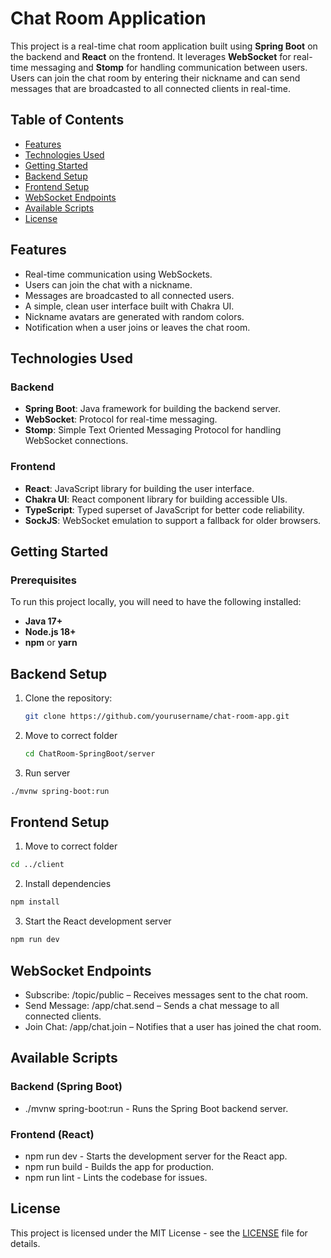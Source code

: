 # Chat Room Application

This project is a real-time chat room application built using **Spring Boot** on the backend and **React** on the frontend. It leverages **WebSocket** for real-time messaging and **Stomp** for handling communication between users. Users can join the chat room by entering their nickname and can send messages that are broadcasted to all connected clients in real-time.

## Table of Contents

- [Features](#features)
- [Technologies Used](#technologies-used)
- [Getting Started](#getting-started)
- [Backend Setup](#backend-setup)
- [Frontend Setup](#frontend-setup)
- [WebSocket Endpoints](#websocket-endpoints)
- [Available Scripts](#available-scripts)
- [License](#license)

## Features

- Real-time communication using WebSockets.
- Users can join the chat with a nickname.
- Messages are broadcasted to all connected users.
- A simple, clean user interface built with Chakra UI.
- Nickname avatars are generated with random colors.
- Notification when a user joins or leaves the chat room.

## Technologies Used

### Backend
- **Spring Boot**: Java framework for building the backend server.
- **WebSocket**: Protocol for real-time messaging.
- **Stomp**: Simple Text Oriented Messaging Protocol for handling WebSocket connections.

### Frontend
- **React**: JavaScript library for building the user interface.
- **Chakra UI**: React component library for building accessible UIs.
- **TypeScript**: Typed superset of JavaScript for better code reliability.
- **SockJS**: WebSocket emulation to support a fallback for older browsers.

## Getting Started

### Prerequisites
To run this project locally, you will need to have the following installed:

- **Java 17+**
- **Node.js 18+**
- **npm** or **yarn**

## Backend Setup

1. Clone the repository:
   ```bash
   git clone https://github.com/yourusername/chat-room-app.git
   ```
2. Move to correct folder
   ```bash
   cd ChatRoom-SpringBoot/server
   ```
3. Run server
```bash
./mvnw spring-boot:run
```
## Frontend Setup
1. Move to correct folder
```bash
cd ../client
```
2. Install dependencies
```bash
npm install
```
3. Start the React development server
```bash
npm run dev
```

## WebSocket Endpoints
- Subscribe: /topic/public – Receives messages sent to the chat room.
- Send Message: /app/chat.send – Sends a chat message to all connected clients.
- Join Chat: /app/chat.join – Notifies that a user has joined the chat room.

## Available Scripts
### Backend (Spring Boot)
- ./mvnw spring-boot:run - Runs the Spring Boot backend server.
### Frontend (React)
- npm run dev - Starts the development server for the React app.
- npm run build - Builds the app for production.
- npm run lint - Lints the codebase for issues.

## License 
This project is licensed under the MIT License - see the [LICENSE](./LICENSE) file for details.

